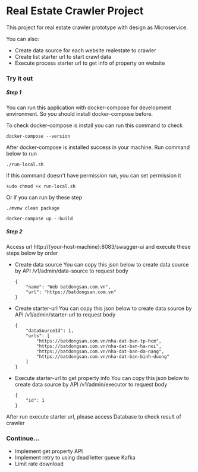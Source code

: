 # Real Estate Crawler Project

This project for real estate crawler prototype with design as Microservice.

You can also:

- Create data source for each website realestate to crawler
- Create list starter url to start crawl data
- Execute process starter url to get info of property on website

### Try it out

##### Step 1

You can run this application with docker-compose for development environment. So you should install docker-compose
before.

To check docker-compose is install you can run this command to check

```
docker-compose --version
```

After docker-compose is installed success in your machine. Run command below to run

```
./run-local.sh
```

if this command doesn't have permission run, you can set permission it

```
sudo chmod +x run-local.sh
```

Or if you can run by these step

```
./mvnw clean package
```

```
docker-compose up --build
```

##### Step 2

Access url http://{your-host-machine}:8083/swagger-ui and execute these steps below by order

* Create data source You can copy this json below to create data source by API /v1/admin/data-source to request body
    ```
    {
        "name": "Web batdongsan.com.vn",
        "url": "https://batdongsan.com.vn"
    }
    ```
* Create starter-url You can copy this json below to create data source by API /v1/admin/starter-url to request body
    ```
    {
        "dataSourceId": 1,
        "urls": [
            "https://batdongsan.com.vn/nha-dat-ban-tp-hcm",
            "https://batdongsan.com.vn/nha-dat-ban-ha-noi",
            "https://batdongsan.com.vn/nha-dat-ban-da-nang",
            "https://batdongsan.com.vn/nha-dat-ban-binh-duong"
        ]
    }
    ```
* Execute starter-url to get property info You can copy this json below to create data source by API /v1/admin/executor
  to request body
    ```
    {
        "id": 1
    }
    ```

After run execute starter url, please access Database to check result of crawler

### Continue...

* Implement get property API
* Implement retry to using dead letter queue Kafka
* Limit rate download 
